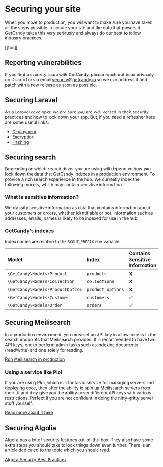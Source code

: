 # Securing your site

When you move to production, you will want to make sure you have taken all the steps possible to secure your site and the data that powers it. GetCandy takes this very seriously and always do our best to follow industry practices.

[[toc]]

## Reporting vulnerabilities

If you find a security issue with GetCandy, please reach out to us privately on Discord or via email [security@getcandy.io](mailto:security@getcandy.io) so we can address it and patch with a new release as soon as possible.

## Securing Laravel

As a Laravel developer, we are sure you are well versed in their security practices and how to lock down your app. But, if you need a refresher here are some useful links:

- [Deployment](https://laravel.com/docs/9.x/deployment)
- [Encryption](https://laravel.com/docs/9.x/encryption)
- [Hashing](https://laravel.com/docs/9.x/hashing)

## Securing search

Depending on which search driver you are using will depend on how you lock down the data that GetCandy indexes in a production environment. To provide a rich search experience in the hub. We currently index the following models, which may contain sensitive information.

### What is sensitive information?

We classify sensitive information as data that contains information about your customers or orders, whether identifiable or not. Information such as addresses, emails, names is likely to be indexed for use in the hub.

### GetCandy's indexes

Index names are relative to the `SCOUT_PREFIX` env variable.

|Model|Index|Contains Sensitive Information|
|:-|:-|:-|
`\GetCandy\Models\Product`|`products`|❌|
`\GetCandy\Models\Collection`|`collections`|❌|
`\GetCandy\Models\ProductOption`|`product_options`|❌|
`\GetCandy\Models\Customer`|`customers`|✅|
`\GetCandy\Models\Order`|`orders`|✅|


## Securing Meilisearch

In a production environment, you must set an API key to allow access to the search endpoints that Meilisearch provides. It is recommended to have two API keys, one to perform admin tasks such as indexing documents (read/write) and one solely for reading.

[Run Meilisearch in production](https://docs.meilisearch.com/learn/cookbooks/running_production.html)

### Using a service like Ploi

If you are using Ploi, which is a fantastic service for managing servers and deploying code, they offer the ability to spin up Meilisearch servers from their UI and they give you the ability to set different API keys with various restrictions. Perfect if you are not confident in doing the nitty-gritty server stuff yourself.

[Read more about it here](https://ploi.io/features/meilisearch-server)

## Securing Algolia

Algolia has a lot of security features out-of-the-box. They also have some extra steps you should take to lock things down even further. There is an article dedicated to the topic which you should read.

[Algolia Security Best Practices](https://www.algolia.com/doc/guides/security/security-best-practices/)